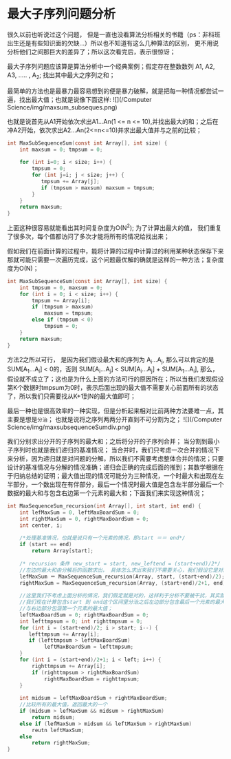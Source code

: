 # 最大子序列问题分析

很久以前也听说过这个问题， 但是一直也没看算法分析相关的书籍（ps：非科班出生还是有些知识面的欠缺...）所以也不知道有这么几种算法的区别， 更不用说分析他们之间那巨大的差异了；所以这次看完后，表示很惊讶；


最大子序列问题应该算是算法分析中一个经典案例；假定存在整数数列 A1, A2, A3, ..... , A<sub>2</sub>; 找出其中最大之序列之和；

最简单的方法也是最暴力最容易想到的便是暴力破解，就是把每一种情况都尝试一遍，找出最大值；也就是说像下面这样:
![](/Computer Science/img/maxsum_subseques.png)

也就是说首先从A1开始依次求出A1...An(1 <= n <= 10),并找出最大的和；之后在冲A2开始，依次求出A2...An(2<=n<=10)并求出最大值并与之前的比较；
```c
int MaxSubSequenceSum(const int Array[], int size) {
    int maxsum = 0; tmpsum = 0;
    
    for (int i=0; i < size; i++) {
        tmpsum = 0;
        for (int j=i; j < size; j++) {
           tmpsum += Array[j];
           if (tmpsum > maxsum) maxsum = tmpsum; 
        }
    }
    return maxsum;
}
```
上面这种很容易就能看出其时间复杂度为O(N<sup>2</sup>); 为了计算出最大的值， 我们重复了很多次，每个值都访问了多次才能将所有的情况给找出来；

假如我们在前面计算的过程中，能将计算的过程中计算过的利用某种状态保存下来那就可能只需要一次遍历完成，这个问题最优解的确就是这样的一种方法；复杂度度为O(N)；

```c
int MaxSubSequenceSum(const int Array[], int size) {
    int tmpsum = 0, maxsum = 0;
    for (int i = 0; i < size; i++) {
        tmpsum += Array[i];
        if (tmpsum > maxsum)
            maxsum = tmpsum;
        else if (tmpsum < 0)
            tmpsum = 0;
    }
    return maxsum;
}
```

方法2之所以可行， 是因为我们假设最大和的序列为 A<sub>i</sub>...A<sub>j</sub>, 那么可以肯定的是
SUM[A<sub>1</sub>...A<sub>i</sub>] < 0的，否则 SUM[A<sub>i</sub>...A<sub>j</sub>] < SUM[A<sub>i</sub>...A<sub>j</sub>] + SUM[A<sub>1</sub>...A<sub>i</sub>], 那么，假设就不成立了；这也是为什么上面的方法可行的原因所在；所以当我们发现假设第K个数据时tmpsum为0时，表示后面出现的最大值不需要关心前面所有的状态了，所以我们只需要找从K+1到N的最大值即可；

最后一种也是很高效率的一种实现，但是分析起来相对比前两种方法要难一点，其主要是想是`分治`； 也就是说将之序列两两分开直到不可分割为之；
![](/Computer Science/img/maxsubsequenceSumdiv.png)

我们分别求出分开的子序列的最大和；之后将分开的子序列合并；
当分割到最小子序列时也就是我们递归的基准情况；
当合并时，我们只考虑一次合并的情况下来分析，因为递归就是对问题的分解，所以我们不需要考虑整体合并的情况；只要设计的基准情况与分解的情况准确；递归会正确的完成后面的推到；其数学根据在于归纳总结的证明；最大值出现的情况可能分为三种情况，一个时最大和出现在左半部分，一个数出现在有伴部分，最后一个情况时最大值是包含左半部分最后一个数据的最大和与包含右边第一个元素的最大和；下面我们来实现这种情况；

```c
int MaxSequenceSum_recursion(int Array[], int start, int end) {
    int lefMaxSum = 0, leftMaxBoardSum = 0;
    int rightMaxSum = 0, rightMaxBoardSum = 0;
    int center, i;
    
    /*处理基准情况，也就是说只有一个元素的情况，即start ＝＝ end*/
    if (start == end)
        return Array[start];
        
    /* recursion 条件 new_start = start, new_leftend = (start+end)/2*/
    //左边的最大和由分解后的函数求出， 具体怎么求出来我们不需要关心，我们假设它是对的，以为我们只要保证基准情况是正确的，归纳法会保证我们可以从1到2，从2到多的情况
    lefMaxSum ＝ MaxSequenceSum_recursion(Array, start, (start+end)/2);
    rightMaxSum = MaxSequenceSum_recursion(Array, (start+end)/2+1, end);
    
    //这里我们不考虑上面分析的情况，我们假定就是对的，这样利于分析不要被干扰，其实就是对的
    //我们现在计算包含start 到 end这个区间里分治之后左边部分包含最后一个元素的最大的值，
    //与右边部分包涵第一个元素的最大值；
    leftMaxBoardSum = 0; rightMaxBoardSum = 0;
    int lefttmpsum = 0; int righttmpsum = 0;
    for (int i = (start+end)/2; i > start; i--) {
       lefttmpsum += Array[i];
       if (lefttmpsum > leftMaxBoardSum)
            leftMaxBoardSum = lefttmpsum; 
    }
    for (int i = (start+end)/2+1; i < left; i++) {
        righttmpsum += Array[i];
        if (righttmpsum > rightMaxBoardSum)
            rightMaxBoardSum = righttmpsum;
    }
    
    int midsum = leftMaxBoardSum + rightMaxBoardSum;
    //比较所有的最大值，返回最大的一个
    if (midsum > lefMaxSum && midsum > rightMaxSum)
        return midsum;
    else if (lefMaxSum > midsum && leftMaxSum > rightMaxSum)
        reutn leftMaxSum;
    else
        return rightMaxSum;
}
```


























